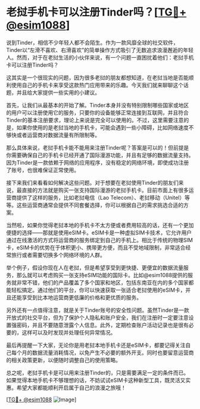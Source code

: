 # 老挝手机卡可以注册Tinder吗？[[TG💪+ @esim1088](https://t.me/s/esim1088)]

说到Tinder，相信不少年轻人都不会陌生。作为一款风靡全球的社交软件，Tinder以“左滑不喜欢、右滑喜欢”的简单操作方式吸引了无数追求浪漫邂逅的年轻人。然而，对于在老挝生活的小伙伴来说，有一个问题一直困扰着他们：老挝手机卡可以注册Tinder吗？

这其实是一个很现实的问题，因为很多老挝的朋友都想知道，在老挝当地是否能顺利使用自己的手机卡来享受这款热门应用带来的乐趣。今天我们就来聊聊这个话题，并且给大家提供一些实用的小建议。

首先，让我们从最基本的开始了解。Tinder本身并没有特别限制哪些国家或地区的用户可以注册使用它的服务，只要你的设备能够正常连接到互联网，并且符合Tinder的基本注册要求，理论上来说是完全可以使用的。不过，这里需要注意的是，如果你使用的是老挝当地的手机卡，可能会遇到一些小障碍，比如网络速度不够快或者运营商对数据流量有所限制等。

那么具体来说，老挝手机卡能不能用来注册Tinder呢？答案是可以的！但前提是你需要确保自己的手机卡已经开通了国际漫游功能，并且有足够的数据流量支持。因为Tinder是一款依赖于网络的应用程序，没有稳定的网络环境，即使成功注册了账号，也很难保证正常使用。

接下来我们来看看如何解决这些问题。对于想要在老挝使用Tinder的朋友们来说，最直接的方法就是购买一张支持国际漫游的老挝手机卡。目前市面上有很多运营商提供了这样的服务，比如老挝电信（Lao Telecom）、老挝移动（Unitel）等等。这些运营商通常会提供不同套餐选择，你可以根据自己的需求挑选合适的方案。

当然啦，如果你觉得老挝本地的手机卡不太方便或者费用较高的话，还有一个更加便捷的选择——那就是使用eSIM卡。eSIM卡是一种虚拟SIM卡技术，它允许用户通过在线激活的方式将运营商的服务绑定到自己的手机上。相比于传统的物理SIM卡，eSIM卡的优势在于体积更小、携带更方便，而且不受地域限制，非常适合经常旅行或者需要切换多个网络环境的人群。

举个例子，假设你现在人在老挝，但是希望享受到更快捷、更便宜的数据流量服务，那么就可以考虑购买一张支持eSIM功能的国际卡。比如@esim1088提供的服务就非常不错，他们的产品覆盖了多个国家和地区，包括东南亚在内的多个国家都能轻松搞定。通过他们的平台，你可以快速获取一张适合老挝使用的eSIM卡，并且还能享受到比本地运营商更低廉的价格和更优质的服务。

另外还有一点值得注意，就是关于Tinder账号的安全性问题。虽然Tinder是一款开放式的社交平台，但为了保护个人隐私和账户安全，我们在注册时一定要注意设置强密码，并且不要随意泄露个人信息。此外，定期检查账户活动记录也是很有必要的，这样可以及时发现并处理任何异常情况。

最后再提醒一下大家，无论你是用老挝本地手机卡还是eSIM卡，都要记得关注自己每个月的数据流量消耗情况，以免产生不必要的额外开支。同时也要留意运营商的相关政策更新，以便随时调整自己的使用策略。

总之呢，老挝手机卡是可以用来注册Tinder的，只是需要满足一定的条件而已。如果觉得本地手机卡不够理想的话，不妨试试eSIM卡这种新型工具，既灵活又实惠。希望大家都能顺利开启属于自己的浪漫之旅哦！

[[TG💪+ @esim1088](https://t.me/s/esim1088) ![Image](https://i.postimg.cc/4NQfJmqS/Snipaste-2025-05-13-00-14-12.png)]